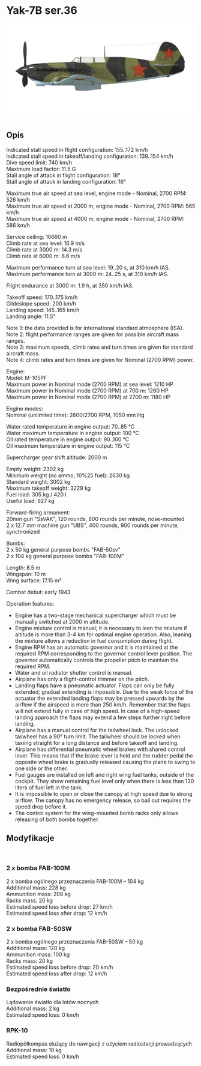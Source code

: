 # Yak-7B ser.36  
  
![yak7bs36](../images/yak7bs36.png)  
  
## Opis  
  
Indicated stall speed in flight configuration: 155..172 km/h  
Indicated stall speed in takeoff/landing configuration: 139..154 km/h  
Dive speed limit: 740 km/h  
Maximum load factor: 11.5 G  
Stall angle of attack in flight configuration: 18°  
Stall angle of attack in landing configuration: 16°  
  
Maximum true air speed at sea level, engine mode - Nominal, 2700 RPM: 526 km/h  
Maximum true air speed at 2000 m, engine mode - Nominal, 2700 RPM: 565 km/h  
Maximum true air speed at 4000 m, engine mode - Nominal, 2700 RPM: 586 km/h  
  
Service ceiling: 10660 m  
Climb rate at sea level: 16.9 m/s  
Climb rate at 3000 m: 14.3 m/s  
Climb rate at 6000 m: 8.6 m/s  
  
Maximum performance turn at sea level: 19..20 s, at 310 km/h IAS.  
Maximum performance turn at 3000 m: 24..25 s, at 310 km/h IAS.  
  
Flight endurance at 3000 m: 1.9 h, at 350 km/h IAS.  
  
Takeoff speed: 170..175 km/h  
Glideslope speed: 200 km/h  
Landing speed: 145..165 km/h  
Landing angle: 11.5°  
  
Note 1: the data provided is for international standard atmosphere (ISA).  
Note 2: flight performance ranges are given for possible aircraft mass ranges.  
Note 3: maximum speeds, climb rates and turn times are given for standard aircraft mass.  
Note 4: climb rates and turn times are given for Nominal (2700 RPM) power.  
  
Engine:  
Model: M-105PF  
Maximum power in Nominal mode (2700 RPM) at sea level: 1210 HP  
Maximum power in Nominal mode (2700 RPM) at 700 m: 1260 HP  
Maximum power in Nominal mode (2700 RPM) at 2700 m: 1180 HP  
  
Engine modes:  
Nominal (unlimited time): 2600/2700 RPM, 1050 mm Hg  
  
Water rated temperature in engine output: 70..85 °C  
Water maximum temperature in engine output: 100 °C  
Oil rated temperature in engine output: 90..100 °C  
Oil maximum temperature in engine output: 115 °C  
  
Supercharger gear shift altitude: 2000 m  
  
Empty weight: 2302 kg  
Minimum weight (no ammo, 10%25 fuel): 2630 kg  
Standard weight: 3002 kg  
Maximum takeoff weight: 3229 kg  
Fuel load: 305 kg / 420 l  
Useful load: 927 kg  
  
Forward-firing armament:  
20mm gun "SsVAK", 120 rounds, 800 rounds per minute, nose-mounted  
2 x 12.7 mm machine gun "UBS", 400 rounds, 900 rounds per minute, synchronized  
  
Bombs:  
2 x 50 kg general purpose bombs "FAB-50sv"  
2 x 104 kg general purpose bombs "FAB-100M"  
  
Length: 8.5 m  
Wingspan: 10 m  
Wing surface: 17.15 m²  
  
Combat debut: early 1943  
  
Operation features:  
- Engine has a two-stage mechanical supercharger which must be manually switched at 2000 m altitude.  
- Engine mixture control is manual; it is necessary to lean the mixture if altitude is more than 3-4 km for optimal engine operation. Also, leaning the mixture allows a reduction in fuel consumption during flight.  
- Engine RPM has an automatic governor and it is maintained at the required RPM corresponding to the governor control lever position. The governor automatically controls the propeller pitch to maintain the required RPM.  
- Water and oil radiator shutter control is manual.  
- Airplane has only a flight-control trimmer on the pitch.  
- Landing flaps have a pneumatic actuator. Flaps can only be fully extended; gradual extending is impossible. Due to the weak force of the actuator the extended landing flaps may be pressed upwards by the airflow if the airspeed is more than 250 km/h. Remember that the flaps will not extend fully in case of high speed. In case of a high-speed landing approach the flaps may extend a few steps further right before landing.  
- Airplane has a manual control for the tailwheel lock. The unlocked tailwheel has a 90° turn limit. The tailwheel should be locked when taxiing straight for a long distance and before takeoff and landing.  
- Airplane has differential pneumatic wheel brakes with shared control lever. This means that if the brake lever is held and the rudder pedal the opposite wheel brake is gradually released causing the plane to swing to one side or the other.  
- Fuel gauges are installed on left and right wing fuel tanks, outside of the cockpit. They show remaining fuel level only when there is less than 130 liters of fuel left in the tank.  
- It is impossible to open or close the canopy at high speed due to strong airflow. The canopy has no emergency release, so bail out requires the speed drop before it.  
- The control system for the wing-mounted bomb racks only allows releasing of both bombs together.  
  
## Modyfikacje  
  ﻿
  
  
### 2 x bomba FAB-100M  
  
2 x bomba ogólnego przeznaczenia FAB-100M – 104 kg  
Additional mass: 228 kg  
Ammunition mass: 208 kg  
Racks mass: 20 kg  
Estimated speed loss before drop: 27 km/h  
Estimated speed loss after drop: 12 km/h  ﻿
  
  
### 2 x bomba FAB-50SW  
  
2 x bomba ogólnego przeznaczenia FAB-50SW – 50 kg  
Additional mass: 120 kg  
Ammunition mass: 100 kg  
Racks mass: 20 kg  
Estimated speed loss before drop: 20 km/h  
Estimated speed loss after drop: 12 km/h  ﻿
  
### Bezpośrednie światło  
  
Lądowanie światło dla lotów nocnych  
Additional mass: 2 kg  
Estimated speed loss: 0 km/h  ﻿
  
  
### RPK-10  
  
Radiopółkompas służący do nawigacji z użyciem radiostacji prowadzących  
Additional mass: 10 kg  
Estimated speed loss: 0 km/h  
